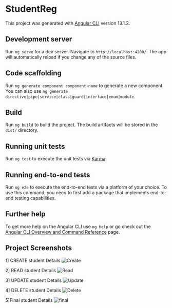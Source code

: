 # StudentReg

This project was generated with [Angular CLI](https://github.com/angular/angular-cli) version 13.1.2.

## Development server

Run `ng serve` for a dev server. Navigate to `http://localhost:4200/`. The app will automatically reload if you change any of the source files.

## Code scaffolding

Run `ng generate component component-name` to generate a new component. You can also use `ng generate directive|pipe|service|class|guard|interface|enum|module`.

## Build

Run `ng build` to build the project. The build artifacts will be stored in the `dist/` directory.

## Running unit tests

Run `ng test` to execute the unit tests via [Karma](https://karma-runner.github.io).

## Running end-to-end tests

Run `ng e2e` to execute the end-to-end tests via a platform of your choice. To use this command, you need to first add a package that implements end-to-end testing capabilities.

## Further help

To get more help on the Angular CLI use `ng help` or go check out the [Angular CLI Overview and Command Reference](https://angular.io/cli) page.


## Project Screenshots

1] CREATE student Details
![Create](https://user-images.githubusercontent.com/64656198/217626527-ff466e26-6b92-4181-b88f-85990c49d4ab.png)

2] READ student Details
![Read](https://user-images.githubusercontent.com/64656198/217628391-fc0fc917-e982-4ac2-b87b-a3f209621bf4.png)

3] UPDATE student Details
![Update](https://user-images.githubusercontent.com/64656198/217628978-167c235a-458b-4709-a662-b9b2b2c18489.png)

4] DELETE student Details
![Delete](https://user-images.githubusercontent.com/64656198/217629230-cd92f993-288d-4c30-be3e-a8bf320b853f.png)

5]Final student Details
![final](https://user-images.githubusercontent.com/64656198/217629575-460cd857-c929-4329-9b67-c4be7e8323c1.png)
